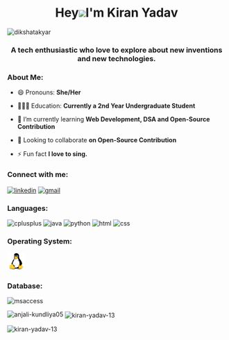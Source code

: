 

<h1 align="center">Hey<img src="https://raw.githubusercontent.com/MartinHeinz/MartinHeinz/master/wave.gif" width="30px">I'm Kiran Yadav </h1>

<p align="left"> <img src="https://komarev.com/ghpvc/?username=kiran-yadav-13&label=Profile%20views&color=0e75b6&style=flat" alt="dikshatakyar"  />  </p>

<h3 align="center">A tech enthusiastic who love to explore about new inventions and new technologies.</h3>


<h3 align="left">About Me: </h3>

- 😄 Pronouns: **She/Her**

- 👩🏻‍💻 Education: **Currently a 2nd Year Undergraduate Student**

- 🌱 I’m currently learning **Web Development, DSA and Open-Source Contribution**

- 🤝 Looking to collaborate **on Open-Source Contribution**

- ⚡ Fun fact **I love to sing.**


<h3 align="left">Connect with me:</h3>
<p align="left">
<a href="https://linkedin.com/in/kiran-yadav" target="blank"><img align="center" src="https://www.vectorlogo.zone/logos/linkedin/linkedin-icon.svg" alt="linkedin" height="30" width="40" /></a>
<a href="mailto:kiranyadav9551@gmail.com" target="blank"><img align="center" src="https://www.vectorlogo.zone/logos/gmail/gmail-icon.svg" alt="gmail" height="30" width="40" /></a>

<h3 align="left">Languages: </h3>
<p align="left"> <a> <img src="https://img.icons8.com/color/48/000000/c-plus-plus-logo.png" alt="cplusplus" width="40" height="40"/> </a> 
<a> <img src="https://www.vectorlogo.zone/logos/java/java-icon.svg" alt="java" width="40" height="40"/> </a>
<a> <img src="https://www.vectorlogo.zone/logos/python/python-icon.svg" alt="python" width="40" height="40"/> </a>
<a> <img src="https://www.vectorlogo.zone/logos/w3_html5/w3_html5-icon.svg" alt="html" width="40" height="40"/> </a>
<a> <img src="https://www.vectorlogo.zone/logos/w3_css/w3_css-icon.svg" alt="css" width="40" height="40"/> </a>


<h3 align="left">Operating System: </h3>
<a> <img src="https://raw.githubusercontent.com/devicons/devicon/master/icons/linux/linux-original.svg" alt="linux" width="40" height="40"/> </a> 

<h3 align="left">Database:</h3>
<a> <img src="https://img.icons8.com/fluency/48/000000/microsoft-access-2019.png" alt="msaccess" width="40" height="40"/> </a>

<p><img align="left" src="https://github-readme-stats.vercel.app/api/top-langs?username=kiran-yadav-13&show_icons=true&locale=en&layout=compact" alt="anjali-kundliya05" /></p>

<p>&nbsp;<img align="center" src="https://github-readme-stats.vercel.app/api?username=kiran-yadav-13&show_icons=true&locale=en" alt="kiran-yadav-13" /></p>

<p><img align="center" src="https://github-readme-streak-stats.herokuapp.com/?user=kiran-yadav-13&" alt="kiran-yadav-13" /></p>
